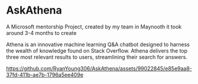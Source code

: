 # AskAthena
A Microsoft mentorship Project, created by my team in Maynooth it took around 3-4 months to create

Athena is an innovative machine learning Q&A chatbot designed to harness the wealth of knowledge found on Stack Overflow. 
Athena delivers the top three most relevant results to users, streamlining their search for 
answers.


https://github.com/RyanYoung306/AskAthena/assets/99022845/e85e9aa8-37fd-411b-ae7b-1796a5ee409e

